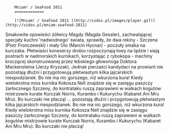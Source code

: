 
        Mniam! / SeaFood 2011 
        =============
        
        [![Mniam! / SeaFood 2011 ](http://vidos.pl/images/player.gif)](http://vidos.pl/mniam-seafood-2011)
        
        
 Smakowite opowieści żółwicy Magdy (Magda Gessler), zachwalającej specjały kuchni 'nadwodnego' świata, sprawiły, że dwa rekiny - Szczena (Piotr Fronczewski) i mały Olo (Marcin Hycnar) - poczuły smaka na kurczaka. Płetwiaści koneserzy drobiu rozpoczynają łowy na lądzie i sieją postrach w nadmorskich kurnikach, korzystając z rybokopa - machiny kroczącej skonstruowanej przez łebskiego głowonoga Doktora Mackensteina (Jerzy Kryszak). Jednak pierzaści kandydaci na prowiant nie pozostają dłużni i przygotowują płetwiastym kilka jajcarskich niespodzianek. Bo nie ma nic gorszego, niż wkurzona kura! Kiedy wielokrotna miss kurnika Kokosza Nell znajdzie się w zasięgu paszczy żarłocznego Szczeny, do kontrataku ruszą zaprawieni w walkach kogutów mistrzowie kurate Kurczak Norris, Kurambo i Kukurychu (Kabaret Ani Mru Mru). Bo kurczaki nie płaczą!   ... pozostają dłużni i przygotowują płetwiastym kilka jajcarskich niespodzianek. Bo nie ma nic gorszego, niż wkurzona kura! Kiedy wielokrotna miss kurnika Kokosza Nell znajdzie się w zasięgu paszczy żarłocznego Szczeny, do kontrataku ruszą zaprawieni w walkach kogutów mistrzowie kurate Kurczak Norris, Kurambo i Kukurychu (Kabaret Ani Mru Mru). Bo kurczaki nie płaczą!
    